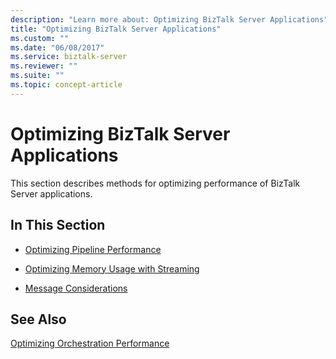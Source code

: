 ```yaml
---
description: "Learn more about: Optimizing BizTalk Server Applications"
title: "Optimizing BizTalk Server Applications"
ms.custom: ""
ms.date: "06/08/2017"
ms.service: biztalk-server
ms.reviewer: ""
ms.suite: ""
ms.topic: concept-article
---
```

# Optimizing BizTalk Server Applications
This section describes methods for optimizing performance of BizTalk Server applications.  
  
## In This Section  
  
-   [Optimizing Pipeline Performance](../technical-guides/optimizing-pipeline-performance.md)  
  
-   [Optimizing Memory Usage with Streaming](../technical-guides/optimizing-memory-usage-with-streaming.md)  
  
-   [Message Considerations](../technical-guides/message-considerations.md)  
  
## See Also  
 [Optimizing Orchestration Performance](../technical-guides/optimizing-orchestration-performance.md)
